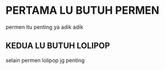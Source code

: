 # PERTAMA LU BUTUH PERMEN
permen itu penting ya adik adik

## KEDUA LU BUTUH LOLIPOP
selain permen lolipop jg penting
